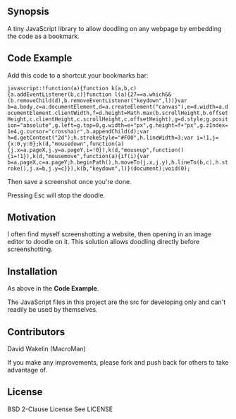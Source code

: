 ## Synopsis

A tiny JavaScript library to allow doodling on any webpage by embedding the code as a bookmark.

## Code Example

Add this code to a shortcut your bookmarks bar:

`javascript:!function(a){function k(a,b,c){a.addEventListener(b,c)}function l(a){27==a.which&&(b.removeChild(d),b.removeEventListener("keydown",l))}var b=a.body,c=a.documentElement,d=a.createElement("canvas"),e=d.width=a.documentElement.clientWidth,f=d.height=Math.max(b.scrollHeight,b.offsetHeight,c.clientHeight,c.scrollHeight,c.offsetHeight),g=d.style;g.position="absolute",g.left=g.top=0,g.width=e+"px",g.height=f+"px",g.zIndex=1e4,g.cursor="crosshair",b.appendChild(d);var h=d.getContext("2d");h.strokeStyle="#F00",h.lineWidth=3;var i=!1,j={x:0,y:0};k(d,"mousedown",function(a){j.x=a.pageX,j.y=a.pageY,i=!0}),k(d,"mouseup",function(){i=!1}),k(d,"mousemove",function(a){if(i){var b=a.pageX,c=a.pageY;h.beginPath(),h.moveTo(j.x,j.y),h.lineTo(b,c),h.stroke(),j.x=b,j.y=c}}),k(b,"keydown",l)}(document);void(0);`

Then save a screenshot once you're done.

Pressing Esc will stop the doodle.

## Motivation

I often find myself screenshotting a website, then opening in an image editor to doodle on it. This solution allows doodling directly before screenshotting.

## Installation

As above in the **Code Example**.

The JavaScript files in this project are the src for developing only and can't readily be used by themselves.

## Contributors

David Wakelin (MacroMan)

If you make any improvements, please fork and push back for others to take advantage of.

## License

BSD 2-Clause License
See LICENSE
